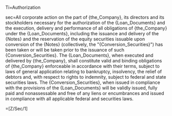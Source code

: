 Ti=Authorization

sec=All corporate action on the part of {the_Company}, its directors and its stockholders necessary for the authorization of the {Loan_Documents} and the execution, delivery and performance of all obligations of {the_Company} under the {Loan_Documents}, including the issuance and delivery of the {Notes} and the reservation of the equity securities issuable upon conversion of the {Notes} (collectively, the "{Conversion_Securities}") has been taken or will be taken prior to the issuance of such {Conversion_Securities}.  The {Loan_Documents}, when executed and delivered by {the_Company}, shall constitute valid and binding obligations of {the_Company} enforceable in accordance with their terms, subject to laws of general application relating to bankruptcy, insolvency, the relief of debtors and, with respect to rights to indemnity, subject to federal and state securities laws.  The {Conversion_Securities}, when issued in compliance with the provisions of the {Loan_Documents} will be validly issued, fully paid and nonassessable and free of any liens or encumbrances and issued in compliance with all applicable federal and securities laws.

=[Z/Sec/1]
